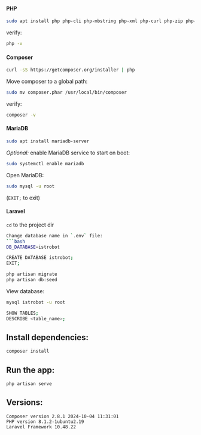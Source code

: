 #### PHP
```bash
sudo apt install php php-cli php-mbstring php-xml php-curl php-zip php-mysql php-bcmath php-json
```
verify:
```bash
php -v
```

#### Composer
```bash
curl -sS https://getcomposer.org/installer | php
```
Move composer to a global path:
```bash
sudo mv composer.phar /usr/local/bin/composer
```
verify:
```bash
composer -v
```

#### MariaDB
```bash
sudo apt install mariadb-server
```

*Optional:* enable MariaDB service to start on boot:
```bash
sudo systemctl enable mariadb
```

Open MariaDB:
```bash
sudo mysql -u root
```
(`EXIT;` to exit)


#### Laravel
`cd` to the project dir
```bash
Change database name in `.env` file:
```bash
DB_DATABASE=istrobot
```

```bash
CREATE DATABASE istrobot;
EXIT;
```

```bash
php artisan migrate
php artisan db:seed
```

View database:
```bash
mysql istrobot -u root
```

```bash
SHOW TABLES;
DESCRIBE <table_name>;
```


## Install dependencies:
```bash
composer install
```

## Run the app:
```bash
php artisan serve
```


## Versions:
```
Composer version 2.8.1 2024-10-04 11:31:01
PHP version 8.1.2-1ubuntu2.19
Laravel Framework 10.48.22
```
